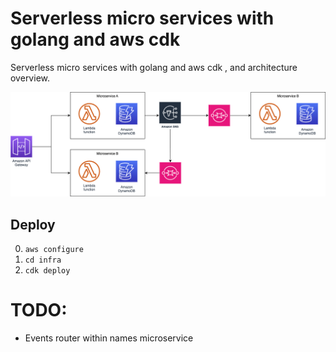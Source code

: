 
# Serverless micro services with golang and aws cdk

Serverless micro services with golang and aws cdk , and architecture overview. 

![](.assets/go-microservices.png)

## Deploy

0. `aws configure`
1. `cd infra`
2. `cdk deploy`

# TODO:

- Events router within names microservice
